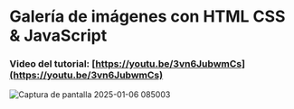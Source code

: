 #  Galería de imágenes con HTML CSS & JavaScript
### Video del tutorial: [https://youtu.be/3vn6JubwmCs](https://youtu.be/3vn6JubwmCs)


![Captura de pantalla 2025-01-06 085003](https://github.com/user-attachments/assets/96c1b2ff-c176-44a0-af55-e2192a498565)
